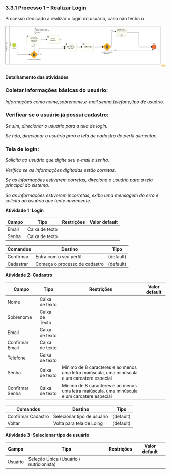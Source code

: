 ### 3.3.1 Processo 1 – Realizar Login

Processo dedicado a realizar o login do usuário, caso não tenha o 

![PROCESSO 1](../images/processo-cadastroLogin.png "Modelo BPMN do Processo 1.")

#### Detalhamento das atividades


### Coletar informações básicas do usuário:

_Informações como nome,sobrenome,e-mail,senha,telefone,tipo de usuário._

### Verificar se o usuário já possui cadastro:


_Se sim, direcionar o usuário para a tela de login._

_Se não, direcionar o usuário para a tela de cadastro do perfil alimentar._


### Tela de login:


_Solicita ao usuário que digite seu e-mail e senha._

_Verifica se as informações digitadas estão corretas._

_Se as informações estiverem corretas, direciona o usuário para a tela principal do sistema._

_Se as informações estiverem incorretas, exibe uma mensagem de erro e solicita ao usuário que tente novamente._

**Atividade 1: Login**

| **Campo**       | **Tipo**         | **Restrições** | **Valor default** |
| ---             | ---              | ---            | ---               |
| Email | Caixa de texto  |                |                   |
| Senha | Caixa de texto  |                |                   |

| **Comandos**         |  **Destino**                   | **Tipo** |
| ---                  | ---                            | ---               |
| Confirmar | Entra com o seu perfil | (default) |
| Cadastrar | Começa o processo de cadastro | (default) |

**Atividade 2: Cadastro**

| **Campo**       | **Tipo**         | **Restrições** | **Valor default** |
| ---             | ---              | ---            | ---               |
| Nome            | Caixa de texto   |                |                   |
|Sobrenome        | Caixa de Texto   |                |                   |
| Email           | Caixa de texto   |                |                   |
| Confirmar Email | Caixa de texto   |                |                   |
| Telefone        | Caixa de texto   |                |                   |                             |
| Senha           | Caixa de texto   |Mínimo de 8 caracteres e ao menos uma letra maiúscula, uma minúscula e um carcatere especial       |                   |
| Confirmar Senha | Caixa de texto   |Mínimo de 8 caracteres e ao menos uma letra maiúscula, uma minúscula e um carcatere especial       |                   |

| **Comandos**         |  **Destino**                   | **Tipo** |
| ---                  | ---                            | ---               |
| Confirmar Cadastro | Selecionar tipo de usuário | (default) |
| Voltar | Volta para tela de Loing | (default) |


**Atividade 3: Selecionar tipo de usuário**

| **Campo**      | **Tipo**         | **Restrições**       | **Valor default** |
| ---            | ---              | ---                  | ---               |
| Usuário        | Seleção Única (Usuário / nutricionista) |                   |

